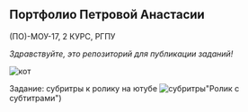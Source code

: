 ## Портфолио Петровой Анастасии

(ПО)-МОУ-17, 2 КУРС, РГПУ

_Здравствуйте, это репозиторий для публикации заданий!_

![кот](https://icdn.lenta.ru/images/2015/12/15/11/20151215114126414/pic_a8bf01cef0eaf46338e791bf08db72c1.jpg "КОТИК")


Задание: субритры к ролику на ютубе 
![субритры](https://www.youtube.com/watch?v=JHL-DtzgQoM&t=2s)"Ролик с субтитрами")

